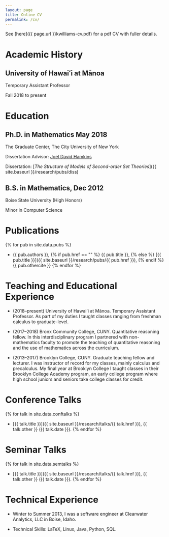 ```yaml
---
layout: page
title: Online CV
permalink: /cv/
---
```


See [here]({{ page.url }}kwilliams-cv.pdf) for a pdf CV with fuller details.


Academic History
====

University of Hawaiʻi at Mānoa
----
Temporary Assistant Professor

Fall 2018 to present

Education
====

Ph.D. in Mathematics May 2018
----
The Graduate Center, The City University of New York

Dissertation Advisor: [Joel David Hamkins](http://jdh.hamkins.org)

Dissertation: [*The Structure of Models of Second-order Set Theories*]({{ site.baseurl }}/research/pubs/diss)

B.S. in Mathematics, Dec 2012
----
Boise State University (High Honors)

Minor in Computer Science

Publications
====

{% for pub in site.data.pubs %}
* {{ pub.authors }}, {% if pub.href == "" %} {{ pub.title }}, {% else %} [{{ pub.title }}]({{ site.baseurl }}/research/pubs/{{ pub.href }}), {% endif %} {{ pub.othercite }}
{% endfor %}

Teaching and Educational Experience
====

* (2018–present) University of Hawaiʻi at Mānoa. Temporary Assistant Professor. As part of my duties I taught classes ranging from freshman calculus to graduate-level.

* (2017–2018) Bronx Community College, CUNY. Quantitative reasoning fellow. In this interdisciplinary program I partnered with non-mathematics faculty to promote the teaching of quantitative reasoning and the use of mathematics across the curriculum.

* (2013–2017) Brooklyn College, CUNY. Graduate teaching fellow and lecturer. I was instructor of record for my classes, mainly calculus and precalculus. My final year at Brooklyn College I taught classes in their Brooklyn College Academy program, an early college program where high school juniors and seniors take college classes for credit.

Conference Talks
====

{% for talk in site.data.conftalks %}
* [{{ talk.title }}]({{ site.baseurl }}/research/talks/{{ talk.href }}), {{ talk.other }} ({{ talk.date }}).
{% endfor %}

Seminar Talks
====

{% for talk in site.data.semtalks %}
* [{{ talk.title }}]({{ site.baseurl }}/research/talks/{{ talk.href }}), {{ talk.other }} ({{ talk.date }}).
{% endfor %}

Technical Experience
====

* Winter to Summer 2013, I was a software engineer at Clearwater Analytics, LLC in Boise, Idaho. 

* Technical Skills: LaTeX, Linux, Java, Python, SQL.
